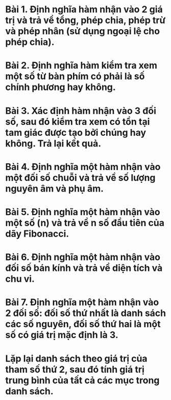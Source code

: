 # Bài 1. Định nghĩa hàm nhận vào 2 giá trị và trả về tổng, phép chia, phép trừ và phép nhân (sử dụng ngoại lệ cho phép chia).

# Bài 2. Định nghĩa hàm kiểm tra xem một số từ bàn phím có phải là số chính phương hay không.

# Bài 3. Xác định hàm nhận vào 3 đối số, sau đó kiểm tra xem có tồn tại tam giác được tạo bởi chúng hay không. Trả lại kết quả.

# Bài 4. Định nghĩa một hàm nhận vào một đối số chuỗi và trả về số lượng nguyên âm và phụ âm.

# Bài 5. Định nghĩa một hàm nhận vào một số (n) và trả về n số đầu tiên của dãy Fibonacci.

# Bài 6. Định nghĩa một hàm nhận vào đối số bán kính và trả về diện tích và chu vi.

# Bài 7. Định nghĩa một hàm nhận vào 2 đối số: đối số thứ nhất là danh sách các số nguyên, đối số thứ hai là một số có giá trị mặc định là 3.
# Lặp lại danh sách theo giá trị của tham số thứ 2, sau đó tính giá trị trung bình của tất cả các mục trong danh sách.